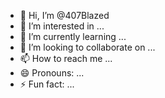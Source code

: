 - 👋 Hi, I’m @407Blazed
- 👀 I’m interested in ...
- 🌱 I’m currently learning ...
- 💞️ I’m looking to collaborate on ...
- 📫 How to reach me ...
- 😄 Pronouns: ...
- ⚡ Fun fact: ...

<!---
407Blazed/407Blazed is a ✨ special ✨ repository because its `README.md` (this file) appears on your GitHub profile.
You can click the Preview link to take a look at your changes.
--->

